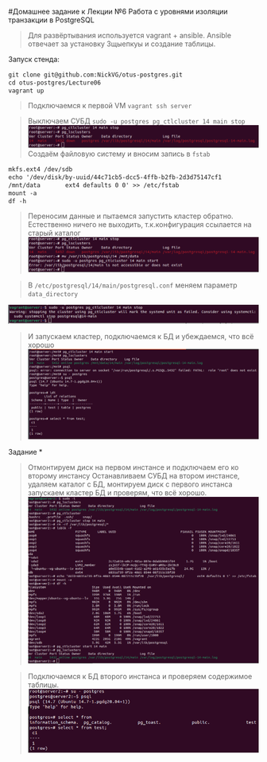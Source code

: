#Домашнее задание к Лекции №6 Работа с уровнями изоляции транзакции в PostgreSQL

> Для развёртывания используется vagrant + ansible. Ansible отвечает за установку Зщыепкуы и создание таблицы.

Запуск стенда:
```
git clone git@github.com:NickVG/otus-postgres.git
cd otus-postgres/Lecture06
vagrant up
```

> Подключаемся к первой VM `vagrant ssh server`

> Выключаем СУБД
`sudo -u postgres pg_ctlcluster 14 main stop`
![Screenshot](./pictures/01-pg_stop.png)
> Создаём файловую систему и вносим запись в `fstab`
```
mkfs.ext4 /dev/sdb
echo '/dev/disk/by-uuid/44c71cb5-dcc5-4ffb-b2fb-2d3d75147cf1  /mnt/data       ext4 defaults 0 0' >> /etc/fstab
mount -a
df -h
```

> Переносим данные и пытаемся запустить кластер обратно. Естественно ничего не выходить, т.к.конфигурация ссылается на старый каталог
![Screenshot](./pictures/02-failed_run.png)

> В `/etc/postgresql/14/main/postgresql.conf` меняем параметр `data_directory`

![Screenshot](./pictures/03-data_directory.png)


> И запускаем кластер, подключаемся к БД и убеждаемся, что всё хорошо
![Screenshot](./pictures/04-run_cluster.png)

Задание *

> Отмонтируем диск на первом инстансе и подключаем его ко второму инстансу
> Останавливаем СУБД на втором инстансе, удаляем каталог с БД, монтируем диск с первого инстанса
> запускаем кластер БД и проверям, что всё хорошо.
![Screenshot](./pictures/05-second_server.png)

> Подключаемся к БД второго инстанса и проверяем содержимое таблицы.
![Screenshot](./pictures/06_check_table.png)


